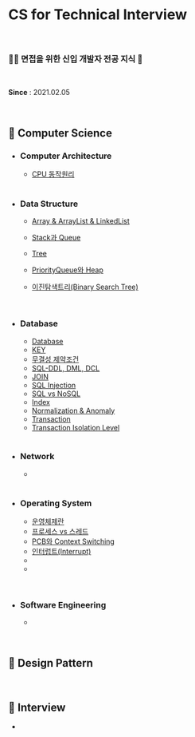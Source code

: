 # CS for Technical Interview

<br>

### 👶🏻 면접을 위한 신입 개발자 전공 지식 📖

<br>

**Since** : 2021.02.05 

<br>

## 📌 Computer Science

- ### Computer Architecture

  - [CPU 동작원리](https://github.com/jisicTank/CS/blob/master/Computer%20Architecture/CPU%20%EB%8F%99%EC%9E%91%EC%9B%90%EB%A6%AC.md)
  
  <br>
  
- ### Data Structure

  - [Array & ArrayList & LinkedList](https://github.com/jisicTank/CS/blob/main/Data%20Structure/Array_LinkedList_ArrayList.md)

  - [Stack과 Queue](https://github.com/jisicTank/CS/blob/main/Data%20Structure/Stack_Queue.md)

  - [Tree](https://github.com/jisicTank/CS/blob/master/Data%20Structure/Tree.md)

  - [PriorityQueue와 Heap](https://github.com/jisicTank/CS/blob/master/Data%20Structure/PriorityQueue_Heap.md)

  - [이진탐색트리(Binary Search Tree)](https://github.com/jisicTank/CS/blob/master/Data%20Structure/BinarySearchTree.md)

    

  <br>

- ### Database

  - [Database](https://github.com/jisicTank/CS/blob/master/Database/Database.md)
  - [KEY](https://github.com/jisicTank/CS/blob/master/Database/KEY.md)
  - [무결성 제약조건](https://github.com/jisicTank/CS/blob/master/Database/Integrity%20constraint.md)
  - [SQL-DDL, DML, DCL](https://github.com/jisicTank/CS/blob/master/Database/SQL-DDL%2C%20DML%2C%20DCL.md)
  - [JOIN](https://github.com/jisicTank/CS/blob/master/Database/JOIN.md)
  - [SQL Injection](https://github.com/jisicTank/CS/blob/master/Database/SQL%20Injection.md)
  - [SQL vs NoSQL](https://github.com/jisicTank/CS/blob/master/Database/SQL%20VS%20NoSQL.md)
  - [Index](https://github.com/jisicTank/CS/blob/master/Database/%EC%9D%B8%EB%8D%B1%EC%8A%A4(Index).md)
  - [Normalization & Anomaly](https://github.com/jisicTank/CS/blob/master/Database/%EC%A0%95%EA%B7%9C%ED%99%94(Nomalization)%20%26%20%EC%9D%B4%EC%83%81%ED%98%84%EC%83%81(Anomaly).md)
  - [Transaction](https://github.com/jisicTank/CS/blob/master/Database/%ED%8A%B8%EB%9E%9C%EC%9E%AD%EC%85%98(Transaction).md)
  - [Transaction Isolation Level](https://github.com/jisicTank/CS/blob/master/Database/%ED%8A%B8%EB%9E%9C%EC%9E%AD%EC%85%98%20%EA%B2%A9%EB%A6%AC%20%EC%88%98%EC%A4%80(Transaction%20Isolation%20Level).md)

  <br>

- ### Network

  - 
  
  <br>
  
- ### Operating System

  - [운영체제란](https://github.com/jisicTank/CS/blob/main/OS/%EC%9A%B4%EC%98%81%EC%B2%B4%EC%A0%9C%EB%9E%80.md)
  - [프로세스 vs 스레드](https://github.com/jisicTank/CS/blob/master/OS/%ED%94%84%EB%A1%9C%EC%84%B8%EC%8A%A4%20VS%20%EC%8A%A4%EB%A0%88%EB%93%9C.md)
  - [PCB와 Context Switching](https://github.com/jisicTank/CS/blob/master/OS/PCB%20%26%20Context%20Switching.md)
  - [인터럽트(Interrupt)](https://github.com/jisicTank/CS/blob/main/OS/%EC%9D%B8%ED%84%B0%EB%9F%BD%ED%8A%B8(Interrupt).md)
  - 
  - 
  

<br>

- ### Software Engineering

  - 
  

<br>

## 📌 Design Pattern

<br>

## 📌 Interview

- 
